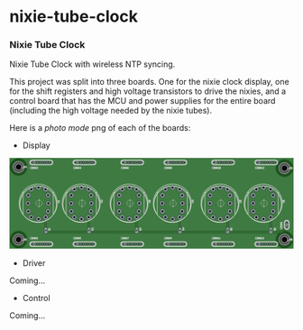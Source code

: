 # nixie-tube-clock
### Nixie Tube Clock

Nixie Tube Clock with wireless NTP syncing.

This project was split into three boards.  One for the nixie clock display, one for the shift registers and high voltage transistors to drive the nixies, and a control board that has the MCU and power supplies for the entire board (including the high voltage needed by the nixie tubes).

Here is a *photo mode* png of each of the boards:

* Display

![alt text](/boards/display/display.png "Nixie Tube Clock display board top layer")

* Driver

Coming...

* Control

Coming...
